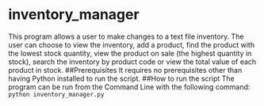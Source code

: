 # inventory_manager
This program allows a user to make changes to a text file inventory. The user can choose to view the inventory, add a product, find the product with
the lowest stock quantity, view the product on sale (the highest quantity in stock), search the inventory by product code or view the total value
of each product in stock.
##Prerequisites
It requires no prerequisites other than having Python installed to run the script.
##How to run the script
The program can be run from the Command Line with the following command:
`python inventory_manager.py`
